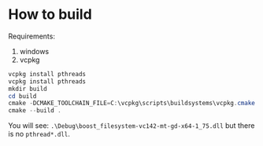# How to build
Requirements:
1. windows
2. vcpkg

```powershell
vcpkg install pthreads
vcpkg install pthreads
mkdir build
cd build
cmake -DCMAKE_TOOLCHAIN_FILE=C:\vcpkg\scripts\buildsystems\vcpkg.cmake ..
cmake --build .
```

You will see: `.\Debug\boost_filesystem-vc142-mt-gd-x64-1_75.dll` but there is no `pthread*.dll`.